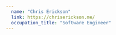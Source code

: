 ```yaml
---
  name: "Chris Erickson"
  link: https://chriserickson.me/
  occupation_title: "Software Engineer"
---
```

